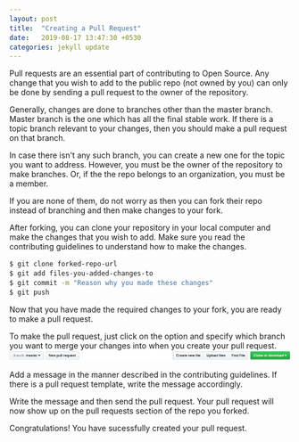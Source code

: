 ```yaml
---
layout: post
title:  "Creating a Pull Request"
date:   2019-08-17 13:47:30 +0530
categories: jekyll update
---
```


Pull requests are an essential part of contributing to Open Source.
Any change that you wish to add to the public repo (not owned by you) can only be done by sending a pull request to the owner of the repository.

Generally, changes are done to branches other than the master branch. Master branch is the one which has all the final stable work. 
If there is a topic branch relevant to your changes, then you should make a pull request on that branch. 

In case there isn't any such branch, you can create a new one for the topic you want to address. 
However, you must be the owner of the repository to make branches. Or, if the the repo belongs to an organization, you must be a member.

If you are none of them, do not worry as then you can fork their repo instead of branching and then make changes to your fork.

After forking, you can clone your repository in your local computer and make the changes that you wish to add.
Make sure you read the contributing guidelines to understand how to make the changes.

```bash
$ git clone forked-repo-url
$ git add files-you-added-changes-to
$ git commit -m "Reason why you made these changes"
$ git push
```

Now that you have made the required changes to your fork, you are ready to make a pull request.

To make the pull request, just click on the option and specify which branch you want to merge your changes into when you create your pull request. 
![Pull Request][pr-img]

Add a message in the manner described in the contributing guidelines. If there is a pull request template, write the message accordingly. 

Write the message and then send the pull request. Your pull request will now show up on the pull requests section of the repo you forked.

Congratulations! You have sucessfully created your pull request.


[pr-img]: https://raw.githubusercontent.com/AbhayKaushik/AbhayKaushik.github.io/master/images/pull-request.png
